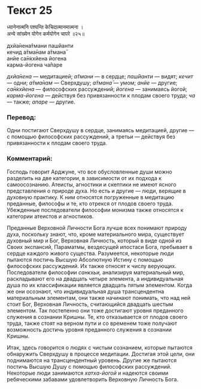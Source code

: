 # Текст 25

ध्यानेनात्मनि पश्यन्ति केचिदात्मानमात्मना ।  
अन्ये सांख्येन योगेन कर्मयोगेन चापरे ॥२५॥

дхйа̄нена̄тмани паш́йанти  
кечид а̄тма̄нам а̄тмана̄  
анйе са̄н̇кхйена йогена  
карма-йогена ча̄паре

_дхйа̄нена_ — медитацией; _а̄тмани_ — в сердце; _паш́йанти_ — видят; _кечит_ — одни; _а̄тма̄нам_ — Сверхдушу; _а̄тмана̄_ — умом; _анйе_ — другие; _са̄н̇кхйена_ — философских рассуждений; _йогена_ — занимаясь йогой; _карма-йогена_ — действуя без привязанности к плодам своего труда; _ча_ — также; _апаре_ — другие.

### Перевод:

Одни постигают Сверхдушу в сердце, занимаясь медитацией, другие — с помощью философских рассуждений, а третьи — действуя без привязанности к плодам своего труда.

### Комментарий:

Господь говорит Арджуне, что все обусловленные души можно разделить на две категории, в зависимости от их подхода к самоосознанию. Атеисты, агностики и скептики не имеют ясного представления о природе духа. Но есть и другие — люди, верящие в духовную практику. К ним относятся погруженные в медитацию преданные, философы и те, кто отрекся от плодов своего труда. Убежденные последователи философии монизма также относятся к категории атеистов и агностиков.

Преданные Верховной Личности Бога лучше всех понимают природу духа, поскольку знают, что, кроме материального мира, существует духовный мир и Бог, Верховная Личность, который в виде одной из Своих экспансий, Параматмы, вездесущей ипостаси Бога, пребывает в сердце каждого живого существа. Разумеется, некоторые люди пытаются постичь Высшую Абсолютную Истину с помощью философских рассуждений. Их также относят к числу верующих. Последователи философии _санкхьи,_ анализируя материальный мир, раскладывают его на двадцать четыре элемента, а индивидуальная душа по их классификации является двадцать пятым элементом. Когда же они осознают, что индивидуальная душа трансцендентна материальным элементам, они также начинают понимать, что над ней стоит Бог, Верховная Личность, считающийся двадцать шестым элементом. Так постепенно они тоже достигают уровня преданного служения в сознании Кришны. Те, кто отказывается от плодов своего труда, также стоят на верном пути и со временем тоже получают возможность достичь уровня преданного служения в сознании Кришны.

Итак, здесь говорится о людях с чистым сознанием, которые пытаются обнаружить Сверхдушу в процессе медитации. Достигая этой цели, они поднимаются на трансцендентный уровень. Другие же пытаются постичь Высшую Душу с помощью философских рассуждений. Некоторые люди занимаются _хатха-йогой_ и надеются своими ребяческими забавами удовлетворить Верховную Личность Бога.